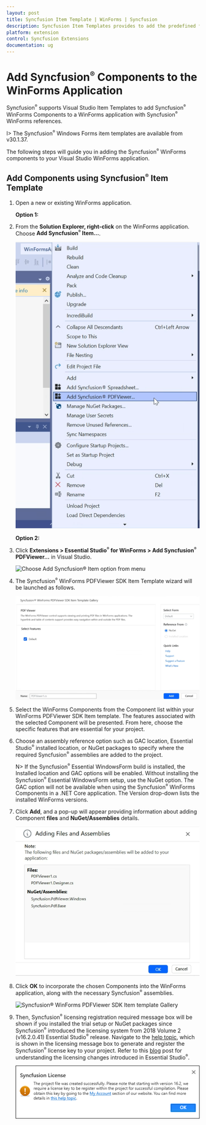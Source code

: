 ```yaml
---
layout: post
title: Syncfusion Item Template | WinForms | Syncfusion
description: Syncfusion Item Templates provides to add the predefined forms with Syncfusion component in Windows Forms application.
platform: extension
control: Syncfusion Extensions
documentation: ug
---
```


# Add Syncfusion<sup style="font-size:70%">&reg;</sup> Components to the WinForms Application

Syncfusion<sup style="font-size:70%">&reg;</sup> supports Visual Studio Item Templates to add Syncfusion<sup style="font-size:70%">&reg;</sup> WinForms Components to a WinForms application with Syncfusion<sup style="font-size:70%">&reg;</sup> WinForms references. 

I> The Syncfusion<sup style="font-size:70%">&reg;</sup> Windows Forms item templates are available from v30.1.37.

The following steps will guide you in adding the Syncfusion<sup style="font-size:70%">&reg;</sup> WinForms components to your Visual Studio WinForms application.

## Add Components using Syncfusion<sup style="font-size:70%">&reg;</sup> Item Template

1.	Open a new or existing WinForms application.

	**Option 1:**

2.	From the **Solution Explorer, right-click** on the WinForms application. Choose **Add Syncfusion<sup style="font-size:70%">&reg;</sup> Item...**.

	![Choose Add Syncfusion<sup style="font-size:70%">&reg;</sup> Item option from right click project](winforms-images/Add-Syncfusion-item.png)

	**Option 2:**

3.	Click **Extensions > Essential Studio<sup style="font-size:70%">&reg;</sup> for WinForms > Add Syncfusion<sup style="font-size:70%">&reg;</sup> PDFViewer…** in Visual Studio.

	![Choose Add Syncfusion<sup style="font-size:70%">&reg;</sup> Item option from menu](winforms-images/Add-item.png)


4.	The Syncfusion<sup style="font-size:70%">&reg;</sup> WinForms PDFViewer SDK Item Template wizard will be launched as follows.

	![Syncfusion<sup style="font-size:70%">&reg;</sup> WinForms PDFViewer SDK Item template Components](winforms-images/Add-Syncfusion-ui.png)

5.	Select the WinForms Components from the Component list within your WinForms PDFViewer SDK Item template. The features associated with the selected Component will be presented. From here, 		choose the specific features that are essential for your project.

6.	Choose an assembly reference option such as GAC location, Essential Studio<sup style="font-size:70%">&reg;</sup> installed location, or NuGet packages to specify where the required Syncfusion<sup style="font-size:70%">&reg;</sup> assemblies 	are added to the project.

	N> If the Syncfusion<sup style="font-size:70%">&reg;</sup> Essential WindowsForm build is installed, the Installed location and GAC options will be enabled. Without installing the Syncfusion<sup style="font-size:70%">&reg;</sup> Essential WindowsForm setup, use the NuGet option. The GAC option will not be available when using the Syncfusion<sup style="font-size:70%">&reg;</sup> WinForms Components in a .NET Core application. The Version drop-down lists the installed WinForms versions.

7.  Click **Add**, and a pop-up will appear providing information about adding Component **files** and **NuGet/Assemblies** details.

	![Syncfusion<sup style="font-size:70%">&reg;</sup> WinForms PDFViewer SDK Item template details](winforms-images/Add-Syncfusion-item-3.png)	

8.	Click **OK** to incorporate the chosen Components into the WinForms application, along with the necessary Syncfusion<sup style="font-size:70%">&reg;</sup> assemblies.

	![Syncfusion<sup style="font-size:70%">&reg;</sup> WinForms PDFViewer SDK Item template Gallery](winforms-images/Add-Syncfusion-item-details.png)

9.	Then, Syncfusion<sup style="font-size:70%">&reg;</sup> licensing registration required message box will be shown if you installed the trial setup or NuGet packages since Syncfusion<sup style="font-size:70%">&reg;</sup> introduced the 			licensing system from 2018 Volume 2 (v16.2.0.41) Essential Studio<sup style="font-size:70%">&reg;</sup> release. Navigate to the [help topic](https://help.Syncfusion.com/common/essential-studio/licensing/license-key#how-to-generate-Syncfusion-license-key), which is shown in the licensing message box to generate and register the Syncfusion<sup style="font-size:70%">&reg;</sup> license key to 		your project. Refer to this [blog](https://blog.Syncfusion.com/post/Whats-New-in-2018-Volume-2-Licensing-Changes-in-the-1620x-Version-of-Essential-Studio.aspx) post 	 for understanding the licensing changes introduced in Essential Studio<sup style="font-size:70%">&reg;</sup>.

	![Syncfusion<sup style="font-size:70%">&reg;</sup> WinForms PDFViewer SDK Item template Gallery](winforms-images/Syncfusion-Item-Template-Gallery-7.png)